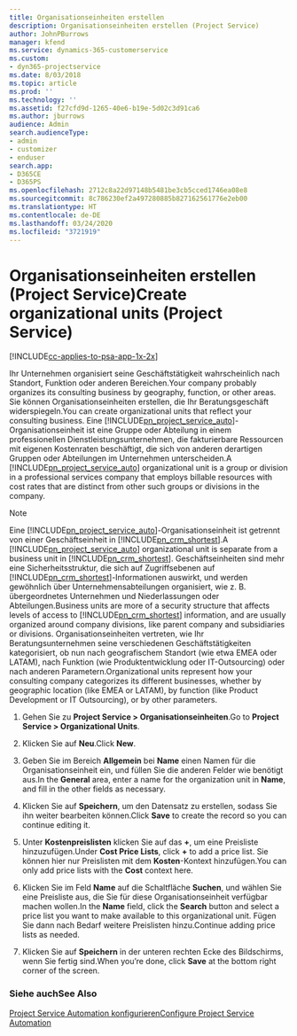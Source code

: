 ```yaml
---
title: Organisationseinheiten erstellen
description: Organisationseinheiten erstellen (Project Service)
author: JohnPBurrows
manager: kfend
ms.service: dynamics-365-customerservice
ms.custom:
- dyn365-projectservice
ms.date: 8/03/2018
ms.topic: article
ms.prod: ''
ms.technology: ''
ms.assetid: f27cfd9d-1265-40e6-b19e-5d02c3d91ca6
ms.author: jburrows
audience: Admin
search.audienceType:
- admin
- customizer
- enduser
search.app:
- D365CE
- D365PS
ms.openlocfilehash: 2712c8a22d97148b5481be3cb5cced1746ea08e8
ms.sourcegitcommit: 8c786230ef2a497280885b827162561776e2eb00
ms.translationtype: HT
ms.contentlocale: de-DE
ms.lasthandoff: 03/24/2020
ms.locfileid: "3721919"
---
```

# <a name="create-organizational-units-project-service"></a><span data-ttu-id="1c81a-103">Organisationseinheiten erstellen (Project Service)</span><span class="sxs-lookup"><span data-stu-id="1c81a-103">Create organizational units (Project Service)</span></span>

[!INCLUDE[cc-applies-to-psa-app-1x-2x](../includes/cc-applies-to-psa-app-1x-2x.md)]

<span data-ttu-id="1c81a-104">Ihr Unternehmen organisiert seine Geschäftstätigkeit wahrscheinlich nach Standort, Funktion oder anderen Bereichen.</span><span class="sxs-lookup"><span data-stu-id="1c81a-104">Your company probably organizes its consulting business by geography, function, or other areas.</span></span> <span data-ttu-id="1c81a-105">Sie können Organisationseinheiten erstellen, die Ihr Beratungsgeschäft widerspiegeln.</span><span class="sxs-lookup"><span data-stu-id="1c81a-105">You can create organizational units that reflect your consulting business.</span></span> <span data-ttu-id="1c81a-106">Eine [!INCLUDE[pn_project_service_auto](../includes/pn-project-service-auto.md)]-Organisationseinheit ist eine Gruppe oder Abteilung in einem professionellen Dienstleistungsunternehmen, die fakturierbare Ressourcen mit eigenen Kostenraten beschäftigt, die sich von anderen derartigen Gruppen oder Abteilungen im Unternehmen unterscheiden.</span><span class="sxs-lookup"><span data-stu-id="1c81a-106">A [!INCLUDE[pn_project_service_auto](../includes/pn-project-service-auto.md)] organizational unit is a group or division in a professional services company that employs billable resources with cost rates that are distinct from other such groups or divisions in the company.</span></span>  
  
> [!NOTE]
>  <span data-ttu-id="1c81a-107">Eine [!INCLUDE[pn_project_service_auto](../includes/pn-project-service-auto.md)]-Organisationseinheit ist getrennt von einer Geschäftseinheit in [!INCLUDE[pn_crm_shortest](../includes/pn-crm-shortest.md)].</span><span class="sxs-lookup"><span data-stu-id="1c81a-107">A [!INCLUDE[pn_project_service_auto](../includes/pn-project-service-auto.md)] organizational unit is separate from a business unit in [!INCLUDE[pn_crm_shortest](../includes/pn-crm-shortest.md)].</span></span> <span data-ttu-id="1c81a-108">Geschäftseinheiten sind mehr eine Sicherheitsstruktur, die sich auf Zugriffsebenen auf [!INCLUDE[pn_crm_shortest](../includes/pn-crm-shortest.md)]-Informationen auswirkt, und werden gewöhnlich über Unternehmensabteilungen organisiert, wie z. B. übergeordnetes Unternehmen und Niederlassungen oder Abteilungen.</span><span class="sxs-lookup"><span data-stu-id="1c81a-108">Business units are more of a security structure that affects levels of access to [!INCLUDE[pn_crm_shortest](../includes/pn-crm-shortest.md)] information, and are usually organized around company divisions, like parent company and subsidiaries or divisions.</span></span> <span data-ttu-id="1c81a-109">Organisationseinheiten vertreten, wie Ihr Beratungsunternehmen seine verschiedenen Geschäftstätigkeiten kategorisiert, ob nun nach geografischem Standort (wie etwa EMEA oder LATAM), nach Funktion (wie Produktentwicklung oder IT-Outsourcing) oder nach anderen Parametern.</span><span class="sxs-lookup"><span data-stu-id="1c81a-109">Organizational units represent how your consulting company categorizes its different businesses, whether by geographic location (like EMEA or LATAM), by function (like Product Development or IT Outsourcing), or by other parameters.</span></span>  
  
1.  <span data-ttu-id="1c81a-110">Gehen Sie zu **Project Service > Organisationseinheiten**.</span><span class="sxs-lookup"><span data-stu-id="1c81a-110">Go to **Project Service > Organizational Units**.</span></span>  
  
2.  <span data-ttu-id="1c81a-111">Klicken Sie auf **Neu**.</span><span class="sxs-lookup"><span data-stu-id="1c81a-111">Click **New**.</span></span>  
  
3.  <span data-ttu-id="1c81a-112">Geben Sie im Bereich **Allgemein** bei **Name** einen Namen für die Organisationseinheit ein, und füllen Sie die anderen Felder wie benötigt aus.</span><span class="sxs-lookup"><span data-stu-id="1c81a-112">In the **General** area, enter a name for the organization unit in **Name**, and fill in the other fields as necessary.</span></span>  
  
4.  <span data-ttu-id="1c81a-113">Klicken Sie auf **Speichern**, um den Datensatz zu erstellen, sodass Sie ihn weiter bearbeiten können.</span><span class="sxs-lookup"><span data-stu-id="1c81a-113">Click **Save** to create the record so you can continue editing it.</span></span>  
  
5.  <span data-ttu-id="1c81a-114">Unter **Kostenpreislisten** klicken Sie auf das **+**, um eine Preisliste hinzuzufügen.</span><span class="sxs-lookup"><span data-stu-id="1c81a-114">Under **Cost Price Lists**, click **+** to add a price list.</span></span> <span data-ttu-id="1c81a-115">Sie können hier nur Preislisten mit dem **Kosten**-Kontext hinzufügen.</span><span class="sxs-lookup"><span data-stu-id="1c81a-115">You can only add price lists with the **Cost** context here.</span></span>  
  
6.  <span data-ttu-id="1c81a-116">Klicken Sie im Feld **Name** auf die Schaltfläche **Suchen**, und wählen Sie eine Preisliste aus, die Sie für diese Organisationseinheit verfügbar machen wollen.</span><span class="sxs-lookup"><span data-stu-id="1c81a-116">In the **Name** field, click the **Search** button and select a price list you want to make available to this organizational unit.</span></span> <span data-ttu-id="1c81a-117">Fügen Sie dann nach Bedarf weitere Preislisten hinzu.</span><span class="sxs-lookup"><span data-stu-id="1c81a-117">Continue adding price lists as needed.</span></span>  
  
7.  <span data-ttu-id="1c81a-118">Klicken Sie auf **Speichern** in der unteren rechten Ecke des Bildschirms, wenn Sie fertig sind.</span><span class="sxs-lookup"><span data-stu-id="1c81a-118">When you’re done, click **Save** at the bottom right corner of the screen.</span></span>  
  
### <a name="see-also"></a><span data-ttu-id="1c81a-119">Siehe auch</span><span class="sxs-lookup"><span data-stu-id="1c81a-119">See Also</span></span>  
 [<span data-ttu-id="1c81a-120">Project Service Automation konfigurieren</span><span class="sxs-lookup"><span data-stu-id="1c81a-120">Configure Project Service Automation</span></span>](../project-service/configure.md)

